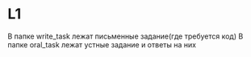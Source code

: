 # L1
В папке write_task лежат письменные задание(где требуется код)
В папке oral_task лежат устные задание и ответы на них
